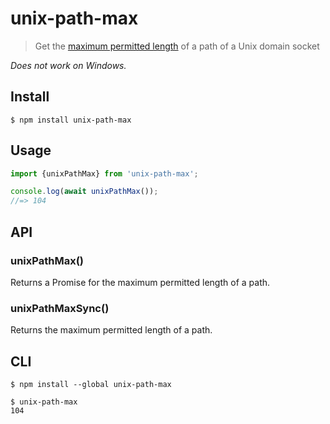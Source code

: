 # unix-path-max

> Get the [maximum permitted length](https://serverfault.com/questions/641347/check-if-a-path-exceeds-maximum-for-unix-domain-socket) of a path of a Unix domain socket

*Does not work on Windows.*

## Install

```
$ npm install unix-path-max
```

## Usage

```js
import {unixPathMax} from 'unix-path-max';

console.log(await unixPathMax());
//=> 104
```

## API

### unixPathMax()

Returns a Promise for the maximum permitted length of a path.

### unixPathMaxSync()

Returns the maximum permitted length of a path.

## CLI

```
$ npm install --global unix-path-max
```

```
$ unix-path-max
104
```
